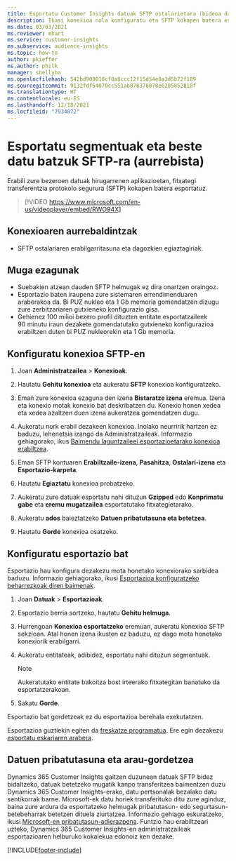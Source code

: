 ```yaml
---
title: Esportatu Customer Insights datuak SFTP ostalarietara (bideoa dauka)
description: Ikasi konexioa nola konfiguratu eta SFTP kokapen batera esportatu.
ms.date: 03/03/2021
ms.reviewer: mhart
ms.service: customer-insights
ms.subservice: audience-insights
ms.topic: how-to
author: pkieffer
ms.author: philk
manager: shellyha
ms.openlocfilehash: 542bd908010cf0a8ccc12f15d54e0a3d5b72f189
ms.sourcegitcommit: 9132fdf54070cc551ab878378078e6285852818f
ms.translationtype: HT
ms.contentlocale: eu-ES
ms.lasthandoff: 12/18/2021
ms.locfileid: "7934872"
---
```

# <a name="export-segments-and-other-data-to-sftp-preview"></a>Esportatu segmentuak eta beste datu batzuk SFTP-ra (aurrebista)

Erabili zure bezeroen datuak hirugarrenen aplikazioetan, fitxategi transferentzia protokolo segurura (SFTP) kokapen batera esportatuz.

> [!VIDEO https://www.microsoft.com/en-us/videoplayer/embed/RWO94X]

## <a name="prerequisites-for-connection"></a>Konexioaren aurrebaldintzak

- SFTP ostalariaren erabilgarritasuna eta dagozkien egiaztagiriak.

## <a name="known-limitations"></a>Muga ezagunak

- Suebakien atzean dauden SFTP helmugak ez dira onartzen oraingoz. 
- Esportazio baten iraupena zure sistemaren errendimenduaren araberakoa da. Bi PUZ nukleo eta 1 Gb memoria gomendatzen dizugu zure zerbitzariaren gutxieneko konfigurazio gisa. 
- Gehienez 100 milioi bezero profil dituzten entitate esportatzaileek 90 minutu iraun dezakete gomendatutako gutxieneko konfigurazioa erabiltzen duten bi PUZ nukleorekin eta 1 Gb memoria. 

## <a name="set-up-connection-to-sftp"></a>Konfiguratu konexioa SFTP-en

1. Joan **Administratzailea** > **Konexioak**.

1. Hautatu **Gehitu konexioa** eta aukeratu **SFTP** konexioa konfiguratzeko.

1. Eman zure konexioa ezaguna den izena **Bistaratze izena** eremua. Izena eta konexio motak konexio bat deskribatzen du. Konexio honen xedea eta xedea azaltzen duen izena aukeratzea gomendatzen dugu.

1. Aukeratu nork erabil dezakeen konexioa. Inolako neurririk hartzen ez baduzu, lehenetsia izango da Administratzaileak. Informazio gehiagorako, ikus [Baimendu laguntzaileei esportazioetarako konexioa erabiltzea](connections.md#allow-contributors-to-use-a-connection-for-exports).

1. Eman SFTP kontuaren **Erabiltzaile-izena**, **Pasahitza**, **Ostalari-izena** eta **Esportazio-karpeta**.

1. Hautatu **Egiaztatu** konexioa probatzeko.

1. Aukeratu zure datuak esportatu nahi dituzun **Gzipped** edo **Konprimatu gabe** eta **eremu mugatzailea** esportatutako fitxategietarako.

1. Aukeratu **ados** baieztatzeko **Datuen pribatutasuna eta betetzea**.

1. Hautatu **Gorde** konexioa osatzeko.

## <a name="configure-an-export"></a>Konfiguratu esportazio bat

Esportazio hau konfigura dezakezu mota honetako konexiorako sarbidea baduzu. Informazio gehiagorako, ikusi [Esportazioa konfiguratzeko beharrezkoak diren baimenak](export-destinations.md#set-up-a-new-export).

1. Joan **Datuak** > **Esportazioak**.

1. Esportazio berria sortzeko, hautatu **Gehitu helmuga**.

1. Hurrengoan **Konexioa esportatzeko** eremuan, aukeratu konexioa SFTP sekzioan. Atal honen izena ikusten ez baduzu, ez dago mota honetako konexiorik erabilgarri.

1. Aukeratu entitateak, adibidez, esportatu nahi dituzun segmentuak.

   > [!NOTE]
   > Aukeratutako entitate bakoitza bost irteerako fitxategitan banatuko da esportatzerakoan. 

1. Sakatu **Gorde**.

Esportazio bat gordetzeak ez du esportazioa berehala exekutatzen.

Esportazioa guztiekin egiten da [freskatze programatua](system.md#schedule-tab). Ere egin dezakezu [esportatu eskariaren arabera](export-destinations.md#run-exports-on-demand). 

## <a name="data-privacy-and-compliance"></a>Datuen pribatutasuna eta arau-gordetzea

Dynamics 365 Customer Insights gaitzen duzunean datuak SFTP bidez bidaltzeko, datuak betetzeko mugatik kanpo transferitzea baimentzen duzu Dynamics 365 Customer Insights-erako, datu pertsonalak bezalako datu sentikorrak barne. Microsoft-ek datu horiek transferituko ditu zure aginduz, baina zure ardura da esportatzeko helmugak pribatutasun- edo segurtasun-betebeharrak betetzen dituela ziurtatzea. Informazio gehiago eskuratzeko, ikusi [Microsoft-en pribatutasun-adierazpena](https://go.microsoft.com/fwlink/?linkid=396732).
Funtzio hau erabiltzeari uzteko, Dynamics 365 Customer Insights-en administratzaileak esportazioaren helburuko kokalekua edonoiz ken dezake.

[!INCLUDE[footer-include](../includes/footer-banner.md)]
